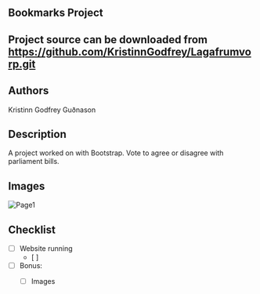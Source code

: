 Bookmarks Project
---
Project source can be downloaded from https://github.com/KristinnGodfrey/Lagafrumvorp.git
---
Authors
---
Kristinn Godfrey Guðnason

Description 
---
A project worked on with Bootstrap. Vote to agree or disagree with parliament bills.
 
Images
---
![Page1](https://github.com/KristinnGodfrey/Lagafrumvorp/blob/master/19807796_10155461786482179_1288385456_o.png)

Checklist
---
- [ ] Website running
  - [ ] 
- [ ] Bonus:
  - [ ] Images
  